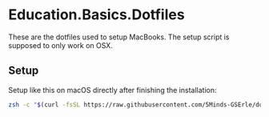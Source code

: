 # Education.Basics.Dotfiles

These are the dotfiles used to setup MacBooks. The setup script is supposed to only work on
OSX.

## Setup

Setup like this on macOS directly after finishing the installation:

```bash
zsh -c "$(curl -fsSL https://raw.githubusercontent.com/5Minds-GSErle/dotfiles/main/setup_macos.sh)"
```
